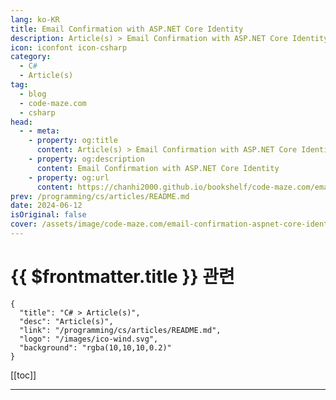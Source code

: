 ```yaml
---
lang: ko-KR
title: Email Confirmation with ASP.NET Core Identity
description: Article(s) > Email Confirmation with ASP.NET Core Identity
icon: iconfont icon-csharp
category: 
  - C#
  - Article(s)
tag: 
  - blog
  - code-maze.com
  - csharp
head:  
  - - meta:
    - property: og:title
      content: Article(s) > Email Confirmation with ASP.NET Core Identity
    - property: og:description
      content: Email Confirmation with ASP.NET Core Identity
    - property: og:url
      content: https://chanhi2000.github.io/bookshelf/code-maze.com/email-confirmation-aspnet-core-identity.html
prev: /programming/cs/articles/README.md
date: 2024-06-12
isOriginal: false
cover: /assets/image/code-maze.com/email-confirmation-aspnet-core-identity/banner.png
---
```


# {{ $frontmatter.title }} 관련

```component VPCard
{
  "title": "C# > Article(s)",
  "desc": "Article(s)",
  "link": "/programming/cs/articles/README.md",
  "logo": "/images/ico-wind.svg",
  "background": "rgba(10,10,10,0.2)"
}
```

[[toc]]

---

<SiteInfo
  name="Email Confirmation with ASP.NET Core Identity"
  desc="In this article, we are going to learn how to enable email confirmation during the registration process with ASP.NET Core Identity"
  url="https://code-maze.com/email-confirmation-aspnet-core-identity/"
  logo="/assets/image/code-maze.com/favicon.png"
  preview="/assets/image/code-maze.com/email-confirmation-aspnet-core-identity/banner.png"/>

<!-- TODO: 작성 -->
